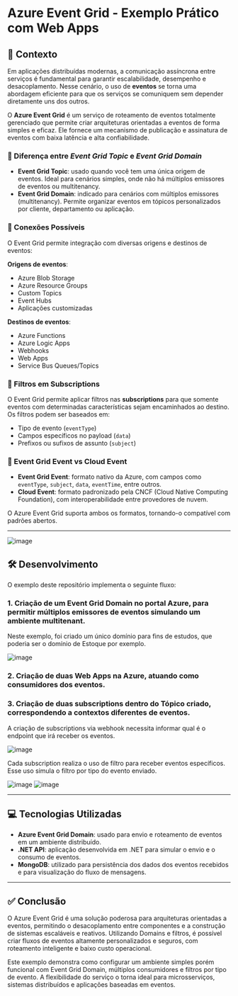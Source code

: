 # Azure Event Grid - Exemplo Prático com Web Apps

## 📌 Contexto

Em aplicações distribuídas modernas, a comunicação assíncrona entre serviços é fundamental para garantir escalabilidade, desempenho e desacoplamento. Nesse cenário, o uso de **eventos** se torna uma abordagem eficiente para que os serviços se comuniquem sem depender diretamente uns dos outros.

O **Azure Event Grid** é um serviço de roteamento de eventos totalmente gerenciado que permite criar arquiteturas orientadas a eventos de forma simples e eficaz. Ele fornece um mecanismo de publicação e assinatura de eventos com baixa latência e alta confiabilidade.

### 🧭 Diferença entre *Event Grid Topic* e *Event Grid Domain*

- **Event Grid Topic**: usado quando você tem uma única origem de eventos. Ideal para cenários simples, onde não há múltiplos emissores de eventos ou multitenancy.
- **Event Grid Domain**: indicado para cenários com múltiplos emissores (multitenancy). Permite organizar eventos em tópicos personalizados por cliente, departamento ou aplicação.

### 🔗 Conexões Possíveis

O Event Grid permite integração com diversas origens e destinos de eventos:

**Origens de eventos**:
- Azure Blob Storage
- Azure Resource Groups
- Custom Topics
- Event Hubs
- Aplicações customizadas

**Destinos de eventos**:
- Azure Functions
- Azure Logic Apps
- Webhooks
- Web Apps
- Service Bus Queues/Topics

### 🎯 Filtros em Subscriptions

O Event Grid permite aplicar filtros nas **subscriptions** para que somente eventos com determinadas características sejam encaminhados ao destino. Os filtros podem ser baseados em:
- Tipo de evento (`eventType`)
- Campos específicos no payload (`data`)
- Prefixos ou sufixos de assunto (`subject`)

### 🔄 Event Grid Event vs Cloud Event

- **Event Grid Event**: formato nativo da Azure, com campos como `eventType`, `subject`, `data`, `eventTime`, entre outros.
- **Cloud Event**: formato padronizado pela CNCF (Cloud Native Computing Foundation), com interoperabilidade entre provedores de nuvem.

O Azure Event Grid suporta ambos os formatos, tornando-o compatível com padrões abertos.

---
![image](https://github.com/user-attachments/assets/ffa5458c-ab62-46d4-b839-4df14cf938a0)

## 🛠 Desenvolvimento

O exemplo deste repositório implementa o seguinte fluxo:

### 1. **Criação de um Event Grid Domain** no portal Azure, para permitir múltiplos emissores de eventos simulando um ambiente multitenant.

Neste exemplo, foi criado um único domínio para fins de estudos, que poderia ser o domínio de Estoque por exemplo.

![image](https://github.com/user-attachments/assets/0301800e-ad1f-4d66-bcb8-2cf90baf6d50)

### 2. **Criação de duas Web Apps** na Azure, atuando como consumidores dos eventos.

### 3. **Criação de duas subscriptions dentro do Tópico criado**, correspondendo a contextos diferentes de eventos.

A criação de subscriptions via webhook necessita informar qual é o endpoint que irá receber os eventos.

![image](https://github.com/user-attachments/assets/41d47796-10cf-4adb-a3a0-c09bbfab41aa)

Cada subscription realiza o uso de filtro para receber eventos específicos. Esse uso simula o filtro por tipo do evento enviado.

![image](https://github.com/user-attachments/assets/8d39daf3-e53b-43f2-9d90-c912abd47159)
![image](https://github.com/user-attachments/assets/a7fb3ee2-fbab-4e93-8668-8e5fb5397bc3)

---

## 💻 Tecnologias Utilizadas

- **Azure Event Grid Domain**: usado para envio e roteamento de eventos em um ambiente distribuído.
- **.NET API**: aplicação desenvolvida em .NET para simular o envio e o consumo de eventos.
- **MongoDB**: utilizado para persistência dos dados dos eventos recebidos e para visualização do fluxo de mensagens.

---

## ✅ Conclusão

O Azure Event Grid é uma solução poderosa para arquiteturas orientadas a eventos, permitindo o desacoplamento entre componentes e a construção de sistemas escaláveis e reativos. Utilizando Domains e filtros, é possível criar fluxos de eventos altamente personalizados e seguros, com roteamento inteligente e baixo custo operacional.

Este exemplo demonstra como configurar um ambiente simples porém funcional com Event Grid Domain, múltiplos consumidores e filtros por tipo de evento. A flexibilidade do serviço o torna ideal para microsserviços, sistemas distribuídos e aplicações baseadas em eventos.
